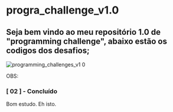 # progra_challenge_v1.0

## Seja bem vindo ao meu repositório 1.0 de "programming challenge", abaixo estão os codigos dos desafios;

![programming_challenges_v1 0](https://user-images.githubusercontent.com/31391753/37728800-17ffde42-2d33-11e8-9e8b-c355ddb8f7c5.png)

OBS:
### [ 02 ] - Concluído

Bom estudo. Eh isto.
